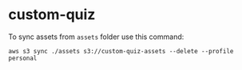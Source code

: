 # custom-quiz

To sync assets from `assets` folder use this command:

`aws s3 sync ./assets s3://custom-quiz-assets --delete --profile personal`
